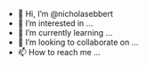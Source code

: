 - 👋 Hi, I’m @nicholasebbert
- 👀 I’m interested in ...
- 🌱 I’m currently learning ...
- 💞️ I’m looking to collaborate on ...
- 📫 How to reach me ...

<!---
nicholasebbert/nicholasebbert is a ✨ special ✨ repository because its `README.md` (this file) appears on your GitHub profile.
You can click the Preview link to take a look at your changes.
--->
